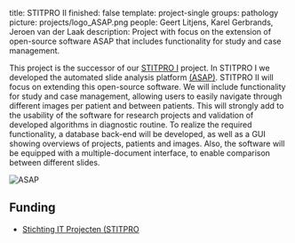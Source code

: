 title: STITPRO II
finished: false
template: project-single
groups: pathology
picture: projects/logo_ASAP.png
people: Geert Litjens, Karel Gerbrands, Jeroen van der Laak
description: Project with focus on the extension of open-source software ASAP that includes functionality for study and case management.

This project is the successor of our [STITPRO I](https://diagnijmegen.github.io/website-pathology/projects/stitpro1/) project. In STITPRO I we developed the automated slide analysis platform [(ASAP)](https://diagnijmegen.github.io/website-pathology/software/asap/). STITPRO II will focus on extending this open-source software. We will include functionality for study and case management, allowing users to easily navigate through different images per patient and between patients. This will strongly add to the usability of the software for research projects and validation of developed algorithms in diagnostic routine. To realize the required functionality, a database back-end will be developed, as well as a GUI showing overviews of projects, patients and images. Also, the software will be equipped with a multiple-document interface, to enable comparison between different slides.

![ASAP]({filename}/images/projects/asap.jpg)

## Funding

* [Stichting IT Projecten (STITPRO](http://www.stitpro.nl/)
